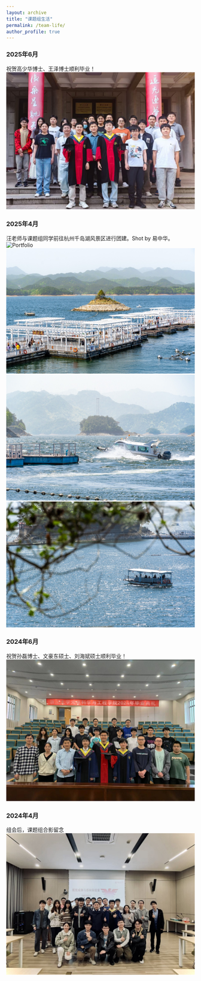 ```yaml
---
layout: archive
title: "课题组生活"
permalink: /team-life/
author_profile: true
---
```


### 2025年6月
祝贺高少华博士、王泽博士顺利毕业！
<img src="/images/team-life/2025-06-07.jpg" class="img-responsive" alt="Portfolio">

### 2025年4月
汪老师与课题组同学前往杭州千岛湖风景区进行团建。Shot by 易中华。
<img src="/images/team-life/2025-04团建.jpg" class="img-responsive" alt="Portfolio">
<img src="/images/team-life/2025-04-千岛湖01.jpg" class="img-responsive" alt="Portfolio">
<img src="/images/team-life/2025-04-千岛湖02.jpg" class="img-responsive" alt="Portfolio">
<img src="/images/team-life/2025-04-千岛湖03.jpg" class="img-responsive" alt="Portfolio">

### 2024年6月
祝贺孙磊博士、文豪东硕士、刘海斌硕士顺利毕业！
<img src="/images/team-life/2024-06.jpg" class="img-responsive" alt="Portfolio">


### 2024年4月
组会后，课题组合影留念
<img src="/images/team-life/2024-04.jpg" class="img-responsive" alt="Portfolio">